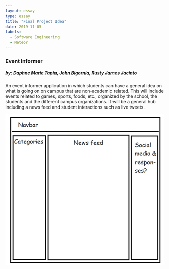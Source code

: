 ```yaml
---
layout: essay
type: essay
title: "Final Project Idea"
date: 2019-11-05
labels:
  - Software Engineering
  - Meteor
---
```

<h3>Event Informer</h3>
<h5>by: <a href="https://dmtapia.github.io">Daphne Marie Tapia</a>, <a href="https://johnbigornia.github.io">John Bigornia</a>, <a href="https://rustyjacinto.github.io/">Rusty James Jacinto</a></h5>

<p>An event informer application in which students can have a general idea on what is going on on campus that are non-academic related. This will include events related to games, sports, foods, etc., organized by the school, the students and the different campus organizations. It will be  a general hub including a news feed and student interactions such as live tweets.</p>

<img src="https://github.com/dmtapia/dmtapia.github.io/blob/master/images/Screen%20Shot%202019-11-05%20at%2011.14.21%20AM.png"/>
